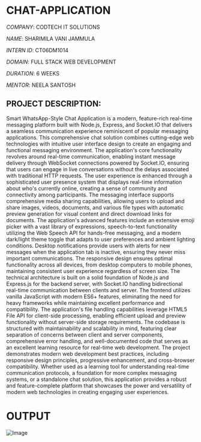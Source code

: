 # CHAT-APPLICATION

*COMPANY*: CODTECH IT SOLUTIONS

*NAME*: SHARIMILA VANI JAMMULA

*INTERN ID*: CT06DM1014

*DOMAIN*: FULL STACK WEB DEVELOPMENT

*DURATION*: 6 WEEKS

*MENTOR*: NEELA SANTOSH

## PROJECT DESCRIPTION: 

Smart WhatsApp-Style Chat Application is a modern, feature-rich real-time messaging platform built with Node.js, Express, and Socket.IO that delivers a seamless communication experience reminiscent of popular messaging applications. This comprehensive chat solution combines cutting-edge web technologies with intuitive user interface design to create an engaging and functional messaging environment. The application's core functionality revolves around real-time communication, enabling instant message delivery through WebSocket connections powered by Socket.IO, ensuring that users can engage in live conversations without the delays associated with traditional HTTP requests. The user experience is enhanced through a sophisticated user presence system that displays real-time information about who's currently online, creating a sense of community and connectivity among participants. The messaging interface supports comprehensive media sharing capabilities, allowing users to upload and share images, videos, documents, and various file types with automatic preview generation for visual content and direct download links for documents. The application's advanced features include an extensive emoji picker with a vast library of expressions, speech-to-text functionality utilizing the Web Speech API for hands-free messaging, and a modern dark/light theme toggle that adapts to user preferences and ambient lighting conditions. Desktop notifications provide users with alerts for new messages when the application tab is inactive, ensuring they never miss important communications. The responsive design ensures optimal functionality across all devices, from desktop computers to mobile phones, maintaining consistent user experience regardless of screen size. The technical architecture is built on a solid foundation of Node.js and Express.js for the backend server, with Socket.IO handling bidirectional real-time communication between clients and server. The frontend utilizes vanilla JavaScript with modern ES6+ features, eliminating the need for heavy frameworks while maintaining excellent performance and compatibility. The application's file handling capabilities leverage HTML5 File API for client-side processing, enabling efficient upload and preview functionality without server-side storage requirements. The codebase is structured with maintainability and scalability in mind, featuring clear separation of concerns between client and server components, comprehensive error handling, and well-documented code that serves as an excellent learning resource for real-time web development. The project demonstrates modern web development best practices, including responsive design principles, progressive enhancement, and cross-browser compatibility. Whether used as a learning tool for understanding real-time communication protocols, a foundation for more complex messaging systems, or a standalone chat solution, this application provides a robust and feature-complete platform that showcases the power and versatility of modern web technologies in creating engaging user experiences.

# OUTPUT

![Image](https://github.com/user-attachments/assets/6cfba902-ff0b-48cb-8ba5-3ccbd4eae44c)

